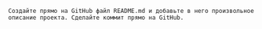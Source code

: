 	Создайте прямо на GitHub файл README.md и добавьте в него произвольное описание проекта. Сделайте коммит прямо на GitHub.
